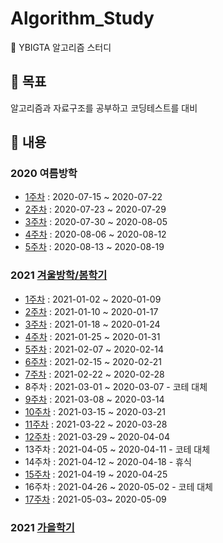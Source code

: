 # Algorithm_Study

:book: YBIGTA 알고리즘 스터디

## :dart: 목표

알고리즘과 자료구조를 공부하고 코딩테스트를 대비

## :memo: 내용

### 2020 여름방학

- <a href="./summary/week1.md">1주차</a> : 2020-07-15 ~ 2020-07-22
- <a href="./summary/week2.md">2주차</a> : 2020-07-23 ~ 2020-07-29
- <a href="./summary/week3.md">3주차</a> : 2020-07-30 ~ 2020-08-05
- <a href="./summary/week4.md">4주차</a> : 2020-08-06 ~ 2020-08-12
- <a href="./summary/week5.md">5주차</a> : 2020-08-13 ~ 2020-08-19


### 2021 [겨울방학/봄학기](https://github.com/y0ngjaenious/3Q-per-week)

- <a href="./summary/winter_week1.md">1주차</a> : 2021-01-02 ~ 2020-01-09
- <a href="./summary/winter_week2.md">2주차</a> : 2021-01-10 ~ 2020-01-17
- <a href="./summary/winter_week3.md">3주차</a> : 2021-01-18 ~ 2020-01-24
- <a href="./summary/winter_week4.md">4주차</a> : 2021-01-25 ~ 2020-01-31
- <a href="./summary/winter_week5.md">5주차</a> : 2021-02-07 ~ 2020-02-14
- <a href="./summary/winter_week6.md">6주차</a> : 2021-02-15 ~ 2020-02-21
- <a href="./summary/winter_week7.md">7주차</a> : 2021-02-22 ~ 2020-02-28
- 8주차 : 2021-03-01 ~ 2020-03-07 - 코테 대체
- <a href="./summary/spring_week2.md">9주차</a> : 2021-03-08 ~ 2020-03-14
- <a href="./summary/spring_week3.md">10주차</a> : 2021-03-15 ~ 2020-03-21
- <a href="./summary/spring_week4.md">11주차</a> : 2021-03-22 ~ 2020-03-28
- <a href="./summary/spring_week5.md">12주차</a> : 2021-03-29 ~ 2020-04-04
- 13주차 : 2021-04-05 ~ 2020-04-11 - 코테 대체
- 14주차 : 2021-04-12 ~ 2020-04-18 - 휴식
- <a href="./summary/spring_week8.md">15주차</a> : 2021-04-19 ~ 2020-04-25
- 16주차 : 2021-04-26 ~ 2020-05-02 - 코테 대체
- <a href="./summary/spring_week10.md">17주차</a> : 2021-05-03~ 2020-05-09


### 2021 [가을학기](https://github.com/namsick96/5Q-PER-WEEK)

